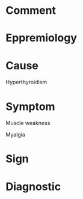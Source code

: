 # Comment

# Eppremiology

# Cause

Hyperthyroidism

# Symptom

Muscle weakness

Myalgia

# Sign

# Diagnostic
